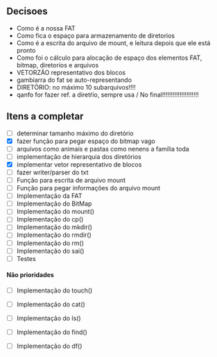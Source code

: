 ## Decisoes

- Como é a nossa FAT
- Como fica o espaço para armazenamento de diretorios
- Como é a escrita do arquivo de mount, e leitura depois que ele está pronto
- Como foi o cálculo para alocação de espaço dos elementos FAT, bitmap, diretorios e arquivos
- VETORZÃO representativo dos blocos
- gambiarra do fat se auto-representando
- DIRETÓRIO: no máximo 10 subarquivos!!!!
- qanfo for fazer ref. a diretŕio, sempre usa / No final!!!!!!!!!!!!!!!!!!!!!


## Itens a completar

- [ ] determinar tamanho máximo do diretório
- [x] fazer função para pegar espaço do bitmap vago
- [ ] arquivos como animais e pastas como nenens a família toda
- [ ] implementação de hierarquia dos diretórios
- [x] implementar vetor representativo de blocos
- [ ] fazer writer/parser do txt 
- [ ] Função para escrita de arquivo mount
- [ ] Função para pegar informações do arquivo mount
- [ ] Implementação da FAT
- [ ] Implementação do BitMap
- [ ] Implementação do mount()
- [ ] Implementação do cp()
- [ ] Implementação do mkdir()
- [ ] Implementação do rmdir()
- [ ] Implementação do rm() 
- [ ] Implementação do sai()
- [ ] Testes

#### Não prioridades

- [ ] Implementação do touch()
- [ ] Implementação do cat()
- [ ] Implementação do ls()
- [ ] Implementação do find()
- [ ] Implementação do df()

  

  